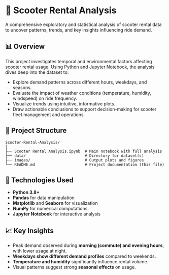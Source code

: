 # 🛴 Scooter Rental Analysis

A comprehensive exploratory and statistical analysis of scooter rental data to uncover patterns, trends, and key insights influencing ride demand.

## 📊 Overview

This project investigates temporal and environmental factors affecting scooter rental usage. Using Python and Jupyter Notebook, the analysis dives deep into the dataset to:

- Explore demand patterns across different hours, weekdays, and seasons.
- Evaluate the impact of weather conditions (temperature, humidity, windspeed) on ride frequency.
- Visualize trends using intuitive, informative plots.
- Draw actionable conclusions to support decision-making for scooter fleet management and operations.

## 📁 Project Structure

```
Scooter-Rental-Analysis/
│
├── Scooter Rental Analysis.ipynb  # Main notebook with full analysis
├── data/                          # Directory for dataset(s)
├── images/                        # Output plots and figures
└── README.md                      # Project documentation (this file)
```

## 🧪 Technologies Used

- **Python 3.8+**
- **Pandas** for data manipulation
- **Matplotlib** and **Seaborn** for visualization
- **NumPy** for numerical computations
- **Jupyter Notebook** for interactive analysis

## 📈 Key Insights

- Peak demand observed during **morning (commute) and evening hours**, with lower usage at night.
- **Weekdays show different demand profiles** compared to weekends.
- **Temperature and humidity** significantly influence rental volume.
- Visual patterns suggest strong **seasonal effects** on usage.